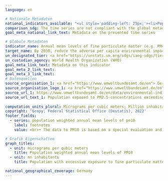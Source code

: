 ```yaml
---
language: en    

# Nationale Metadaten    
national_indicators_available: "<ul style='padding-left: 25px;'><li>Population weighted annual mean levels of PM<sub>10</sub></li> <li> Population with excessive exposure to fine particulate matter</li></ul>"    
comparison_sdg: The time series are not compliant with the global metadata, but provide additional information.    
goal_meta_national_link_text: Metadata on the presented time series    

# Globale Metadaten    
indicator_name: Annual mean levels of fine particulate matter (e.g. PM<sub>2.5</sub> and PM<sub>10</sub>) in cities (population weighted)    
target_name: By 2030, reduce the adverse per capita environmental impact of cities, including by paying special attention to air quality and municipal and other waste management    
un_designated_tier: <a href="https://unstats.un.org/sdgs/iaeg-sdgs/tier-classification/" title="Click here for more information on the UN tier classification."  target="_blank">Tier I</a>    
un_custodian_agency: World Health Organization (WHO)    
goal_meta_link_text: Metadata on this indicator    
goal_meta_2_link_text:     
goal_meta_3_link_text:         
# Datenquellen
source_organisation_1: <a href="https://www.umweltbundesamt.de/en"> German Environment Agency </a>
source_organisation_logo_1: <a href="https://www.umweltbundesamt.de/en"><img src="https://g205sdgs.github.io/sdg-indicators/public/OrgImgEn/uba.png" alt="Logo uba" style="height:60px; width:148px"/></a>
source_url_1: https://www.umweltbundesamt.de/en/data/environmental-indicators/indicator-population-exposure-to-particulate-matter
source_url_text_1: Population exposed to PM2.5-concentrations exceeding the WHO annual mean guideline value
    
computation_units_plural: Micrograms per cubic meters; Million inhabitants    
copyright: '&copy; Federal Statistical Office (Destatis), 2022'    
footer_fields:
  - series: population weighted annual mean levels of pm10
    label: footnotes
    value: <br>• The data to PM10 is based on a special evaluation and is not publicly available.<br>• 2016 to 2017 preliminary data.    

# Grafik Eigenschaften    
graph_titles:
  - unit: micrograms per qubic meters
    title: Population weighted annual mean levels of PM10
  - unit: mn inhabitants
    title: Population with excessive exposure to fine particulate matter    

national_geographical_coverage: Germany    
---
```


<span></span>